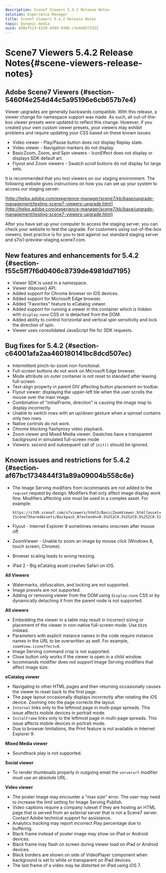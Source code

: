 ```yaml
---
description: Scene7 Viewers 5.4.2 Release Notes
solution: Experience Manager
title: Scene7 Viewers 5.4.2 Release Notes
topic: Dynamic media
uuid: 668ef513-6329-4499-9308-c3e4e6573352
---
```


# Scene7 Viewers 5.4.2 Release Notes{#scene-viewers-release-notes}

## Adobe Scene7 Viewers {#section-5460f4e254d44c5a95196e6cb657b7e4}

Viewer upgrades are generally backwards compatible. With this release, a viewer change for namespace support was made. As such, all out-of-the-box viewer presets were updated to reflect this change. However, if you created your own custom viewer presets, your viewers may exhibit problems and require updating your CSS based on these known issues:

* Video viewer - Play/Pause button does not display Replay state. 
* Video viewer - Navigation markers do not display. 
* BasicZoom, Zoom, and Spin viewers - IconEffect does not display or displays SDK default art. 
* Flyout and Zoom viewers - Swatch scroll buttons do not display for large sets.

It is recommended that you test viewers on our staging environment. The following website gives instructions on how you can set up your system to access our staging server:

[http://helpx.adobe.com/experience-manager/scene7/kb/base/upgrade-management/testing-scene7-viewers-upgrade.html](http://helpx.adobe.com/experience-manager/scene7/kb/base/upgrade-management/testing-scene7-viewers-upgrade.html)

After you have set up your computer to access the staging server, you can check your website to test the upgrade. For customers using out-of-the-box viewers, best practice is for you to test against our standard staging server and s7is1-preview-staging.scene7.com.

## New features and enhancements for 5.4.2 {#section-f55c5ff7f6d0406c8739de4981dd7195}

* Viewer SDK is used in a namespace. 
* Viewer dispose() API. 
* Added support for Chrome browser on iOS devices. 
* Added support for Microsoft Edge browser. 
* Added "Favorites" feature to eCatalog viewer. 
* Added support for running a viewer in the container which is hidden with `display:none` CSS or is detached from the DOM. 
* Added ability to control horizontal and vertical spin sensitivity and lock the direction of spin. 
* Viewer uses consolidated JavaScript file for SDK requests.

## Bug fixes for 5.4.2 {#section-c64001afa2aa460180141bc8dcd507ec}

* Intermittent pinch-to-zoom non-functional. 
* Full-screen buttons do not work on Microsoft Edge browser. 
* Mode attribute on outer container is not reset to standard after leaving full-screen. 
* Text-align property in parent DIV affecting button placement on toolbar. 
* Flyout viewer: displaying the upper-left tile when the user scrolls the mouse over the main image. 
* Combination of "initialFrame, direction" is causing the image map to display incorrectly. 
* Unable to switch rows with an up/down gesture when a spinset contains only two rows. 
* Native controls do not work. 
* Chrome blocking flashproxy video playback. 
* Zoom viewer and Mixed Media viewer: Swatches have a transparent background in simulated full-screen mode 
* Viewers: second and subsequent call of `init()` should be ignored.

## Known issues and restrictions for 5.4.2 {#section-af67bc1734844f31a89a09004b558c6e}

* The Image Serving modifiers from iscommands are not added to the `req=set` request by design. Modifiers that only affect image display work fine. Modifiers affecting size must be used in a complex asset. For example:

  ```
  https://s7d9.scene7.com/s7viewers/html5/BasicZoomViewer.html?asset= {Scene7SharedAssets/Backpack_B?extendn=0.5%252C0.5%252C0.5%252C0.5}
  ```

* Flyout - Internet Explorer 9 sometimes remains onscreen after mouse off. 
* ZoomViewer - Unable to zoom an image by mouse click (Windows 8, touch screen, Chrome). 
* Browser scaling leads to wrong resizing. 
* iPad 2 - Big eCatalog asset crashes Safari on iOS.

**All Viewers**

* Watermarks, obfuscation, and locking are not supported. 
* Image presets are not supported. 
* Adding or removing viewer from the DOM using `display:none` CSS or by dynamically detaching it from the parent node is not supported.

**All viewers**

* Embedding the viewer in a table may result in incorrect sizing or placement of the viewer in non-native full-screen mode. Use `DIV`s instead. 
* Parameters with explicit instance names in the code require instance names in the URL to be overwritten as well. For example, `zoomView.iconeffect=0`. 
* Image Serving command crop is not supported. 
* Close button only works if the viewer is open in a child window. 
* Iscommands modifier does not support Image Serving modifiers that affect image size.

**eCatalog viewer**

* Navigating to other HTML pages and then returning occasionally causes the viewer to reset back to the first page. 
* The page layout occasionally displays incorrectly after rotating the iOS device. Zooming into the page corrects the layout. 
* `Internal` links only to the leftmost page in multi-page spreads. This issue affects mobile devices in portrait mode. 
* `InitalFrame` links only to the leftmost page in multi-page spreads. This issue affects mobile devices in portrait mode. 
* Due to browser limitations, the Print feature is not available in Internet Explorer 9.

**Mixed Media viewer**

* Soundtrack play is not supported.

**Social viewer**

* To render thumbnails properly in outgoing email the `serverurl` modifier must use an absolute URL.

**Video viewer**

* The poster image may encounter a "max size" error. The user may need to increase the limit setting for Image Serving Publish. 
* Video captions require a company ruleset if they are hosting an HTML page that is served from an external server that is not a Scene7 server. Contact Adobe technical support for assistance. 
* Analytics tracking may report incorrect Play percentage due to buffering. 
* Black frame instead of poster image may show on iPad or Android devices. 
* Black frame may flash on screen during viewer load on iPad or Android devices. 
* Black borders are shown on side of VideoPlayer component when background is set to white or transparent on iPad devices. 
* The last frame of a video may be distorted on iPad using iOS 7.

